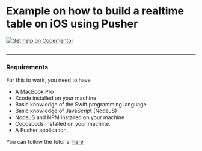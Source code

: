 # Example on how to build a realtime table on iOS using Pusher
[![Get help on Codementor](https://cdn.codementor.io/badges/get_help_github.svg)](https://www.codementor.io/neoighodaro?utm_source=github&utm_medium=button&utm_term=neoighodaro&utm_campaign=github)

![]()

-----

### Requirements
For this to work, you need to have

- A MacBook Pro
- Xcode installed on your machine
- Basic knowledge of the Swift programming language
- Basic knowledge of JavaScript (NodeJS)
- NodeJS and NPM installed on your machine
- Cocoapods installed on your machine.
- A Pusher application.

You can follow the tutorial [here](tutorial.md)
